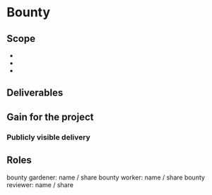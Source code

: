<!--
# Simple Summary
This policy allows to write out rewards to complete required tasks. Completed tasks are payed by the Escrow council to the claiming member.

# How to create a new bounty?

1. Create an issue with bounty description and bounty and draft tags in an appropriate repository.
   If the bounty spans across multiple repositories, consider splitting it in a smaller per-repo bounties if possible.
   The bounty definition should be SMART (Specific, Measurable, Achievable, Relevant, Time bound)
2. Submit proposal via the bounty form: http://bounty.leapdao.org/viewform
3. Add the bounty to the bounties board: https://github.com/orgs/leapdao/projects/6
4. If no objections for 2 days, the bounty is considered approved

# Bounty sizes
XS / 200 DAI / effort ~ 3h
S / 350 DAI / effort ~5h 
M / 550 DAI / effort ~8h
L / 900 DAI / effort ~13h
XL / 1400 DAI / effort ~21h

# Pair programming
If 2 people claim the bounty together, the payout increases by 1.5x.

# Bounty Challenge
If bounty has no progress for 4 days, then anyone can challenge the bounty. Once the bounty is challenged, the worker has 3 more days to deliver some progress on the bounty (gardener can make exception and extend period to 5 days 1x, unless gardener is also working). If worker fails to make progress within period, the bounty is up for grabs by anyone.

# Payout
Only bounties from the current sprint(if any) are payed out. Unless you are newbie (never earned a bounty before), then you get 1 exception.
-->
# Bounty

## Scope
<!-- A list of specific things which should be done to deliver the bounty. These could be seen as requirements to verify/review bounty against -->

-
-
-

## Deliverables
<!-- Artifacts produced as the result of this bounty. Something that could be verified/reviewed. Some examples: updated code, deployment made, blog post published, public event conducted etc -->


## Gain for the project
<!-- How the completion of this bounty helps the project to achieve it is purpose -->


### Publicly visible delivery
<!-- ideally, each bounty should has at least a part of delivery which is publicly visible. This could be a blog post, tweet, documentation or website update etc. LeapDAO Slack is not considered public. -->

## Roles
bounty gardener: name / share
bounty worker: name / share
bounty reviewer: name / share
